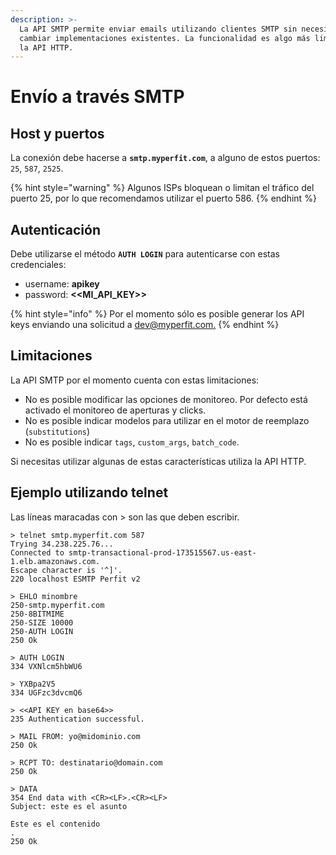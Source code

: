 ```yaml
---
description: >-
  La API SMTP permite enviar emails utilizando clientes SMTP sin necesidad de
  cambiar implementaciones existentes. La funcionalidad es algo más limitada que
  la API HTTP.
---
```


# Envío a través SMTP

## Host y puertos

La conexión debe hacerse a **`smtp.myperfit.com`**, a alguno de estos puertos: `25`, `587`, `2525`.

{% hint style="warning" %}
Algunos ISPs bloquean o limitan el tráfico del puerto 25, por lo que recomendamos utilizar el puerto 586.
{% endhint %}

## Autenticación

Debe utilizarse el método **`AUTH LOGIN`** para autenticarse con estas credenciales:

* username: **apikey**
* password: **&lt;&lt;MI\_API\_KEY&gt;&gt;**

{% hint style="info" %}
Por el momento sólo es posible generar los API keys enviando una solicitud a [dev@myperfit.com.](mailto:dev@myperfit.com)
{% endhint %}

## Limitaciones

La API SMTP por el momento cuenta con estas limitaciones:

* No es posible modificar las opciones de monitoreo. Por defecto está activado el monitoreo de aperturas y clicks.
* No es posible indicar modelos para utilizar en el motor de reemplazo \(`substitutions`\)
* No es posible indicar `tags`, `custom_args`, `batch_code`.

Si necesitas utilizar algunas de estas características utiliza la API HTTP.

## Ejemplo utilizando telnet

Las líneas maracadas con &gt; son las que deben escribir.

```text
> telnet smtp.myperfit.com 587
Trying 34.238.225.76...
Connected to smtp-transactional-prod-173515567.us-east-1.elb.amazonaws.com.
Escape character is '^]'.
220 localhost ESMTP Perfit v2

> EHLO minombre
250-smtp.myperfit.com
250-8BITMIME
250-SIZE 10000
250-AUTH LOGIN
250 Ok

> AUTH LOGIN
334 VXNlcm5hbWU6

> YXBpa2V5
334 UGFzc3dvcmQ6

> <<API KEY en base64>>
235 Authentication successful.

> MAIL FROM: yo@midominio.com
250 Ok

> RCPT TO: destinatario@domain.com
250 Ok

> DATA
354 End data with <CR><LF>.<CR><LF>
Subject: este es el asunto

Este es el contenido
.
250 Ok
```



